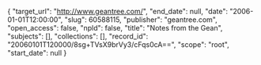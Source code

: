 {
  "target_url": "http://www.geantree.com/", 
  "end_date": null, 
  "date": "2006-01-01T12:00:00", 
  "slug": 60588115, 
  "publisher": "geantree.com", 
  "open_access": false, 
  "npld": false, 
  "title": "Notes from the Gean", 
  "subjects": [], 
  "collections": [], 
  "record_id": "20060101T120000/8sg+TVsX9brVy3/cFqs0cA==", 
  "scope": "root", 
  "start_date": null
}

